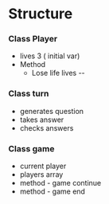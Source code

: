 # Structure

### Class Player
- lives  3 ( initial var)
- Method
  * Lose life
    lives --

### Class turn
- generates question
- takes answer 
- checks answers

### Class game
- current player
- players array
- method - game continue 
- method - game end
